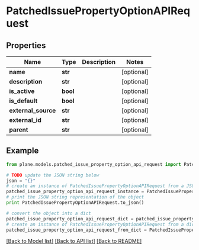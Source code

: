 # PatchedIssuePropertyOptionAPIRequest


## Properties
Name | Type | Description | Notes
------------ | ------------- | ------------- | -------------
**name** | **str** |  | [optional] 
**description** | **str** |  | [optional] 
**is_active** | **bool** |  | [optional] 
**is_default** | **bool** |  | [optional] 
**external_source** | **str** |  | [optional] 
**external_id** | **str** |  | [optional] 
**parent** | **str** |  | [optional] 

## Example

```python
from plane.models.patched_issue_property_option_api_request import PatchedIssuePropertyOptionAPIRequest

# TODO update the JSON string below
json = "{}"
# create an instance of PatchedIssuePropertyOptionAPIRequest from a JSON string
patched_issue_property_option_api_request_instance = PatchedIssuePropertyOptionAPIRequest.from_json(json)
# print the JSON string representation of the object
print PatchedIssuePropertyOptionAPIRequest.to_json()

# convert the object into a dict
patched_issue_property_option_api_request_dict = patched_issue_property_option_api_request_instance.to_dict()
# create an instance of PatchedIssuePropertyOptionAPIRequest from a dict
patched_issue_property_option_api_request_from_dict = PatchedIssuePropertyOptionAPIRequest.from_dict(patched_issue_property_option_api_request_dict)
```
[[Back to Model list]](../README.md#documentation-for-models) [[Back to API list]](../README.md#documentation-for-api-endpoints) [[Back to README]](../README.md)



